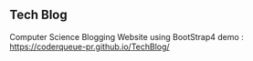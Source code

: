 ## Tech Blog
Computer Science  Blogging Website using BootStrap4
demo : https://coderqueue-pr.github.io/TechBlog/
